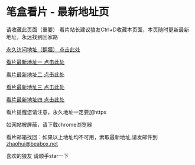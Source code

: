 # 笔盒看片 - 最新地址页

请收藏此页面（重要）
看片站长建议狼友Ctrl+D收藏本页面，本页随时更新最新地址，永远找到回家路

[永久访问地址（翻牆） 点击此处](https://beabox.net/)

[看片最新地址一 点击此处](https://2g5m4r9o4v8.shop)

[看片最新地址二 点击此处](https://2i3q9o2n5g5.shop)

[看片最新地址三 点击此处](https://2m7f7c7j8o1.shop)

[看片最新地址四 点击此处](https://2s2g3t5f3w7.shop)

看片提醒您请注意，永久地址一定要加https

如网站被屏蔽，请下载chrome浏览器

看片邮箱找回：如果以上地址均不可用，索取最新地址,请发邮件到 zhaohui@beabox.net

喜欢的狼友 请顺手star一下